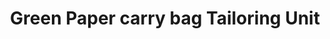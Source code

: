 ---
title: "Green Paper carry bag Tailoring Unit"
url: /kollam/green-paper-carry-bag-tailoring-unit/
shop: Dorfladen
---